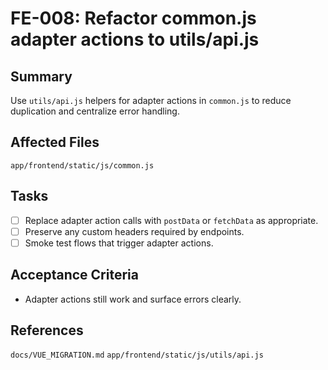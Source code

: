 # FE-008: Refactor common.js adapter actions to utils/api.js

## Summary
Use `utils/api.js` helpers for adapter actions in `common.js` to reduce duplication and centralize error handling.

## Affected Files
`app/frontend/static/js/common.js`

## Tasks
- [ ] Replace adapter action calls with `postData` or `fetchData` as appropriate.
- [ ] Preserve any custom headers required by endpoints.
- [ ] Smoke test flows that trigger adapter actions.

## Acceptance Criteria
- Adapter actions still work and surface errors clearly.

## References
`docs/VUE_MIGRATION.md`
`app/frontend/static/js/utils/api.js`

